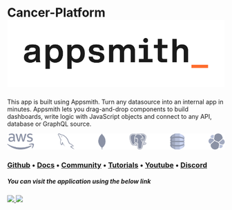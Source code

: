 # Cancer-Platform![](https://raw.githubusercontent.com/appsmithorg/appsmith/release/static/appsmith_logo_primary.png)

This app is built using Appsmith. Turn any datasource into an internal app in minutes. Appsmith lets you drag-and-drop components to build dashboards, write logic with JavaScript objects and connect to any API, database or GraphQL source.

![](https://raw.githubusercontent.com/appsmithorg/appsmith/release/static/images/integrations.png)

### [Github](https://github.com/appsmithorg/appsmith) • [Docs](https://docs.appsmith.com/?utm_source=github&utm_medium=social&utm_content=appsmith_docs&utm_campaign=null&utm_term=appsmith_docs) • [Community](https://community.appsmith.com/) • [Tutorials](https://github.com/appsmithorg/appsmith/tree/update/readme#tutorials) • [Youtube](https://www.youtube.com/appsmith) • [Discord](https://discord.gg/rBTTVJp)

##### You can visit the application using the below link

###### [![](https://assets.appsmith.com/git-sync/Buttons.svg) ]([https://app.appsmith.com/applications/643f1a63687d2c3120d3e277/pages/643f1a63687d2c3120d3e27a](https://app.appsmith.com/app/cancer-platform/new-user-registration-6445f1875cae784f5e309e32?branch=main)) [![](https://assets.appsmith.com/git-sync/Buttons2.svg)](https://app.appsmith.com/applications/643f1a63687d2c3120d3e277/pages/643f1a63687d2c3120d3e27a/edit)
